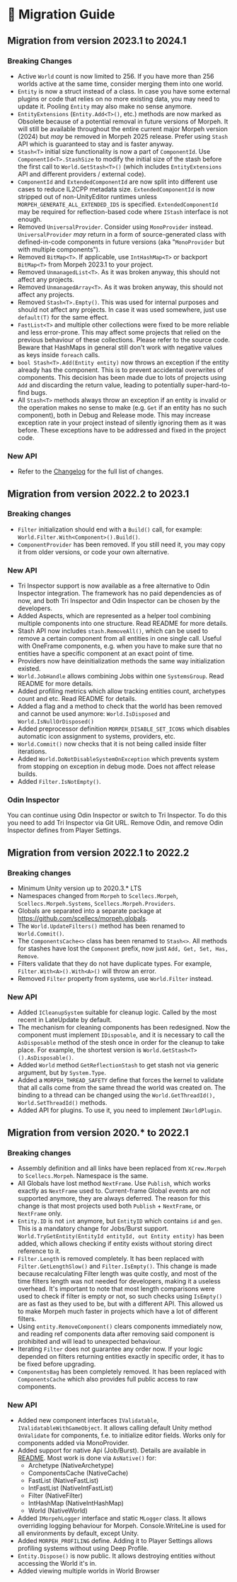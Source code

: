 # 🚀 Migration Guide  

## Migration from version 2023.1 to 2024.1

### Breaking Changes

* Active `World` count is now limited to 256. If you have more than 256 worlds active at the same time, consider merging them into one world.
* `Entity` is now a struct instead of a class. In case you have some external plugins or code that relies on no more existing data, you may need to update it. Pooling `Entity` may also make no sense anymore.
* `EntityExtensions` (`Entity.Add<T>()`, etc.) methods are now marked as Obsolete because of a potential removal in future versions of Morpeh. It will still be available throughout the entire current major Morpeh version (2024) but *may* be removed in Morpeh 2025 release. Prefer using `Stash` API which is guaranteed to stay and is faster anyway.
* `Stash<T>` initial size functionality is now a part of `ComponentId`. Use `ComponentId<T>.StashSize` to modify the initial size of the stash before the first call to `World.GetStash<T>()` (which includes `EntityExtensions` API and different providers / external code).
* `ComponentId` and `ExtendedComponentId` are now split into different use cases to reduce IL2CPP metadata size. `ExtendedComponentId` is now stripped out of non-UnityEditor runtimes unless `MORPEH_GENERATE_ALL_EXTENDED_IDS` is specified. `ExtendedComponentId` may be required for reflection-based code where `IStash` interface is not enough.
* Removed `UniversalProvider`. Consider using `MonoProvider` instead. `UniversalProvider` *may* return in a form of source-generated class with defined-in-code components in future versions (aka "`MonoProvider` but with multiple components").
* Removed `BitMap<T>`. If applicable, use `IntHashMap<T>` or backport `BitMap<T>` from Morpeh 2023.1 to your project.
* Removed `UnmanagedList<T>`. As it was broken anyway, this should not affect any projects.
* Removed `UnmanagedArray<T>`. As it was broken anyway, this should not affect any projects.
* Removed `Stash<T>.Empty()`. This was used for internal purposes and should not affect any projects. In case it was used somewhere, just use `default(T)` for the same effect.
* `FastList<T>` and multiple other collections were fixed to be more reliable and less error-prone. This may affect some projects that relied on the previous behaviour of these collections. Please refer to the source code. Beware that HashMaps in general still don't work with negative values as keys inside `foreach` calls.
* `bool Stash<T>.Add(Entity entity)` now throws an exception if the entity already has the component. This is to prevent accidental overwrites of components. This decision has been made due to lots of projects using `Add` and discarding the return value, leading to potentially super-hard-to-find bugs.
* All `Stash<T>` methods always throw an exception if an entity is invalid or the operation makes no sense to make (e.g. `Get` if an entity has no such component), both in Debug and Release mode. This may increase exception rate in your project instead of silently ignoring them as it was before. These exceptions have to be addressed and fixed in the project code.

### New API

* Refer to the [Changelog](CHANGELOG.MD) for the full list of changes.

## Migration from version 2022.2 to 2023.1

### Breaking changes
* `Filter` initialization should end with a `Build()` call, for example: `World.Filter.With<Component>().Build()`.
* `ComponentProvider` has been removed. If you still need it, you may copy it from older versions, or code your own alternative.

### New API
* Tri Inspector support is now available as a free alternative to Odin Inspector integration. The framework has no paid dependencies as of now, and both Tri Inspector and Odin Inspector can be chosen by the developers.
* Added Aspects, which are represented as a helper tool combining multiple components into one structure. Read README for more details.
* Stash API now includes `stash.RemoveAll()`, which can be used to remove a certain component from all entities in one single call. Useful with OneFrame components, e.g. when you have to make sure that no entities have a specific component at an exact point of time.
* Providers now have deinitialization methods the same way initialization existed.
* `World.JobHandle` allows combining Jobs within one `SystemsGroup`. Read README for more details.
* Added profiling metrics which allow tracking entities count, archetypes count and etc. Read README for details.
* Added a flag and a method to check that the world has been removed and cannot be used anymore: `World.IsDisposed` and `World.IsNullOrDisposed()`
* Added preprocessor definition `MORPEH_DISABLE_SET_ICONS` which disables automatic icon assignment to systems, providers, etc.
* `World.Commit()` now checks that it is not being called inside filter iterations.
* Added `World.DoNotDisableSystemOnException` which prevents system from stopping on exception in debug mode. Does not affect release builds.
* Added `Filter.IsNotEmpty()`.

### Odin Inspector
You can continue using Odin Inspector or switch to Tri Inspector.
To do this you need to add Tri Inspector via Git URL.
Remove Odin, and remove Odin Inspector defines from Player Settings.

## Migration from version 2022.1 to 2022.2

### Breaking changes
* Minimum Unity version up to 2020.3.* LTS
* Namespaces changed from `Morpeh` to `Scellecs.Morpeh`, `Scellecs.Morpeh.Systems`, `Scellecs.Morpeh.Providers`.
* Globals are separated into a separate package at https://github.com/scellecs/morpeh.globals.
* The `World.UpdateFilters()` method has been renamed to `World.Commit()`.
* The `ComponentsCache<>` class has been renamed to `Stash<>`. All methods for stashes have lost the `Component` prefix, now just `Add, Get, Set, Has, Remove`.
* Filters validate that they do not have duplicate types. For example, `Filter.With<A>().With<A>()` will throw an error.
* Removed `Filter` property from systems, use `World.Filter` instead.

### New API
* Added `ICleanupSystem` suitable for cleanup logic. Called by the most recent in LateUpdate by default.
* The mechanism for cleaning components has been redesigned. Now the component must implement `IDisposable`, and it is necessary to call the `AsDisposable` method of the stesh once in order for the cleanup to take place. For example, the shortest version is `World.GetStash<T>().AsDisposable()`.
* Added `World` method `GetReflectionStash` to get stash not via generic argument, but by `System.Type`.
* Added a `MORPEH_THREAD_SAFETY` define that forces the kernel to validate that all calls come from the same thread the world was created on. The binding to a thread can be changed using the `World.GetThreadId(), World.SetThreadId()` methods.
* Added API for plugins. To use it, you need to implement `IWorldPlugin`.

## Migration from version 2020.* to 2022.1

### Breaking changes  
* Assembly definition and all links have been replaced from `XCrew.Morpeh` to `Scellecs.Morpeh`. Namespace is the same.
* All Globals have lost method `NextFrame`. Use `Publish`, which works exactly as `NextFrame` used to. Current-frame Global events are not supported anymore, they are always deferred. The reason for this change is that most projects used both `Publish` + `NextFrame`, or `NextFrame` only.
* `Entity.ID` is not `int` anymore, but `EntityID` which contains `id` and `gen`. This is a mandatory change for Jobs/Burst support. `World.TryGetEntity(EntityId entityId, out Entity entity)` has been added, which allows checking if entity exists without storing direct reference to it.
* `Filter.Length` is removed completely. It has been replaced with `Filter.GetLengthSlow()` and `Filter.IsEmpty()`. This change is made because recalculating Filter length was quite costly, and most of the time filters length was not needed for developers, making it a useless overhead. It's important to note that most length comparisons were used to check if filter is empty or not, so such checks using `IsEmpty()` are as fast as they used to be, but with a different API. This allowed us to make Morpeh much faster in projects which have a lot of different filters.
* Using `entity.RemoveComponent()` clears components immediately now, and reading ref components data after removing said component is prohibited and will lead to unexpected behaviour.
* Iterating `Filter` does not guarantee any order now. If your logic depended on filters returning entities exactly in specific order, it has to be fixed before upgrading.
* `ComponentsBag` has been completely removed. It has been replaced with `ComponentsCache` which also provides full public access to raw components.

### New API  
* Added new component interfaces `IValidatable`, `IValidatableWithGameObject`. It allows calling default Unity method `OnValidate` for components, f.e. to initialize editor fields. Works only for components added via MonoProvider.
* Added support for native Api (Job/Burst). Details are available in [README](README.md#unity-jobs-and-burst). Most work is done via `AsNative()` for:
  * Archetype (NativeArchetype)
  * ComponentsCache (NativeCache)
  * FastList (NativeFastList)
  * IntFastList (NativeIntFastList)
  * Filter (NativeFilter)
  * IntHashMap (NativeIntHashMap)
  * World (NativeWorld)
* Added `IMorpehLogger` interface and static `MLogger` class. It allows overriding logging behaviour for Morpeh. Console.WriteLine is used for all environments by default, except Unity.
* Added `MORPEH_PROFILING` define. Adding it to Player Settings allows profiling systems without using Deep Profile.
* `Entity.Dispose()` is now public. It allows destroying entities without accessing the World it's in.
* Added viewing multiple worlds in World Browser

